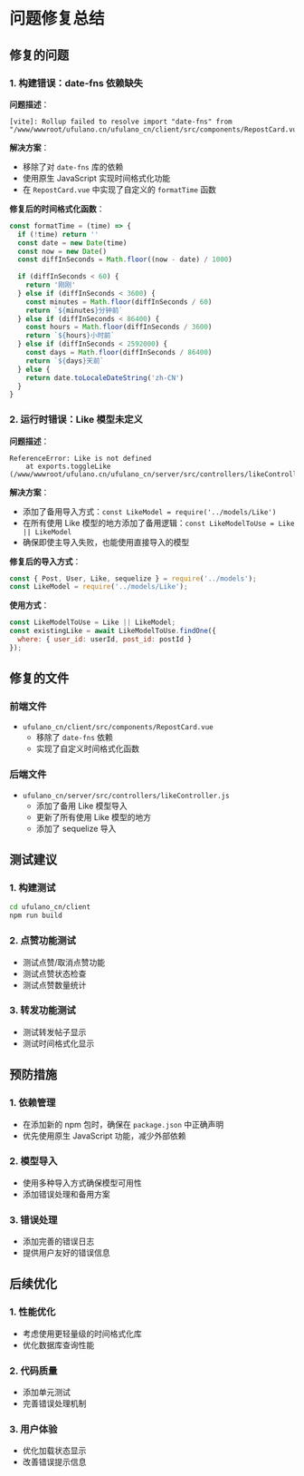 # 问题修复总结

## 修复的问题

### 1. 构建错误：date-fns 依赖缺失

**问题描述**：
```
[vite]: Rollup failed to resolve import "date-fns" from "/www/wwwroot/ufulano.cn/ufulano_cn/client/src/components/RepostCard.vue".
```

**解决方案**：
- 移除了对 `date-fns` 库的依赖
- 使用原生 JavaScript 实现时间格式化功能
- 在 `RepostCard.vue` 中实现了自定义的 `formatTime` 函数

**修复后的时间格式化函数**：
```javascript
const formatTime = (time) => {
  if (!time) return ''
  const date = new Date(time)
  const now = new Date()
  const diffInSeconds = Math.floor((now - date) / 1000)
  
  if (diffInSeconds < 60) {
    return '刚刚'
  } else if (diffInSeconds < 3600) {
    const minutes = Math.floor(diffInSeconds / 60)
    return `${minutes}分钟前`
  } else if (diffInSeconds < 86400) {
    const hours = Math.floor(diffInSeconds / 3600)
    return `${hours}小时前`
  } else if (diffInSeconds < 2592000) {
    const days = Math.floor(diffInSeconds / 86400)
    return `${days}天前`
  } else {
    return date.toLocaleDateString('zh-CN')
  }
}
```

### 2. 运行时错误：Like 模型未定义

**问题描述**：
```
ReferenceError: Like is not defined
    at exports.toggleLike (/www/wwwroot/ufulano.cn/ufulano_cn/server/src/controllers/likeController.js:23:26)
```

**解决方案**：
- 添加了备用导入方式：`const LikeModel = require('../models/Like')`
- 在所有使用 Like 模型的地方添加了备用逻辑：`const LikeModelToUse = Like || LikeModel`
- 确保即使主导入失败，也能使用直接导入的模型

**修复后的导入方式**：
```javascript
const { Post, User, Like, sequelize } = require('../models');
const LikeModel = require('../models/Like');
```

**使用方式**：
```javascript
const LikeModelToUse = Like || LikeModel;
const existingLike = await LikeModelToUse.findOne({
  where: { user_id: userId, post_id: postId }
});
```

## 修复的文件

### 前端文件
- `ufulano_cn/client/src/components/RepostCard.vue`
  - 移除了 `date-fns` 依赖
  - 实现了自定义时间格式化函数

### 后端文件
- `ufulano_cn/server/src/controllers/likeController.js`
  - 添加了备用 Like 模型导入
  - 更新了所有使用 Like 模型的地方
  - 添加了 sequelize 导入

## 测试建议

### 1. 构建测试
```bash
cd ufulano_cn/client
npm run build
```

### 2. 点赞功能测试
- 测试点赞/取消点赞功能
- 测试点赞状态检查
- 测试点赞数量统计

### 3. 转发功能测试
- 测试转发帖子显示
- 测试时间格式化显示

## 预防措施

### 1. 依赖管理
- 在添加新的 npm 包时，确保在 `package.json` 中正确声明
- 优先使用原生 JavaScript 功能，减少外部依赖

### 2. 模型导入
- 使用多种导入方式确保模型可用性
- 添加错误处理和备用方案

### 3. 错误处理
- 添加完善的错误日志
- 提供用户友好的错误信息

## 后续优化

### 1. 性能优化
- 考虑使用更轻量级的时间格式化库
- 优化数据库查询性能

### 2. 代码质量
- 添加单元测试
- 完善错误处理机制

### 3. 用户体验
- 优化加载状态显示
- 改善错误提示信息
